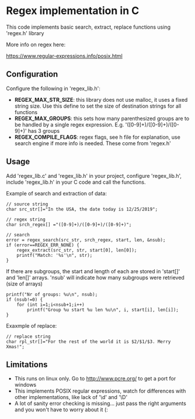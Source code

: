 # Regex implementation in C

This code implements basic search, extract, replace functions using 'regex.h' library

More info on regex here:

https://www.regular-expressions.info/posix.html

## Configuration

Configure the following in 'regex_lib.h':

* __REGEX_MAX_STR_SIZE__: this library does not use malloc, it uses a fixed string size. Use this define to set the size of destination strings for all functions
* __REGEX_MAX_GROUPS__: this sets how many parenthesized groups are to be handled by a single regex expression. E.g. '([0-9]+)/([0-9]+)/([0-9]+)' has 3 groups
* __REGEX_COMPILE_FLAGS__: regex flags, see h file for explanation, use search engine if more info is needed. These come from 'regex.h'

## Usage

Add 'regex_lib.c' and 'regex_lib.h' in your project, configure 'regex_lib.h', include 'regex_lib.h' in your C code and call the functions.

Example of search and extraction of data:

```
// source string
char src_str[]="In the USA, the date today is 12/25/2019";

// regex string    
char srch_regex[] ="([0-9]+)/([0-9]+)/([0-9]+)";

// search
error = regex_search(src_str, srch_regex, start, len, &nsub);
if (error==REGEX_ERR_NONE) {
    regex_extract(src_str, str, start[0], len[0]);
    printf("Match: '%s'\n", str);
}
```

If there are subgroups, the start and length of each are stored in 'start[]' and 'len[]' arrays. 'nsub' will indicate how many subgroups were retrieved (size of arrays)

```
printf("Nr of groups: %u\n", nsub);
if (nsub!=0) {
    for (int i=1;i<nsub+1;i++)
        printf("Group %u start %u len %u\n", i, start[i], len[i]);
}
```

Exaxmple of replace:

```
// replace string
char rpl_str[]="For the rest of the world it is $2/$1/$3. Merry Xmas!";
```

## Limitations

* This runs on linux only. Go to http://www.pcre.org/ to get a port for windows
* This implements POSIX regular expressions, watch for differences with other implementations, like lack of '\d' and '\D'
* A lot of sanity error checking is missing... just pass the right arguments and you won't have to worry about it (:

